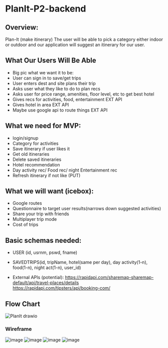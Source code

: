 # PlanIt-P2-backend

## Overview:
Plan-It (make itinerary)
The user will be able to pick a category either indoor or outdoor and our application will suggest an itinerary for our user. 

## What Our Users Will Be Able
- Big pic what we want it to be:
- User can sign in to save/get trips
- User enters dest and site plans their trip
- Asks user what they like to do to plan recs
- Asks user for price range, amenities, floor level, etc to get best hotel
- Gives recs for activities, food, entertainment EXT API
- Gives hotel in area EXT API
- Maybe use google api to route things EXT API

## What we need for MVP:
- login/signup
- Category for activities
- Save itinerary if user likes it
- Get old itineraries
- Delete saved itineraries
- Hotel recommendation
- Day activity rec/ Food rec/ night Entertainment rec
- Refresh itinerary if not like (PUT)

## What we will want (icebox):
- Google routes
- Questionnaire to target user results(narrows down suggested activities)
- Share your trip with friends
- Multiplayer trip mode
- Cost of trips

## Basic schemas needed:
- USER (id, usrnm, pswd, fname)
- SAVEDTRIPS(id, tripName, hotel(same per day), day activity(1-n), food(1-n), night act(1-n), user_id)

- External APIs (potential): 
https://rapidapi.com/sharemap-sharemap-default/api/travel-places/details
https://rapidapi.com/tipsters/api/booking-com/ 
## Flow Chart
![PlanIt drawio](https://user-images.githubusercontent.com/101686660/174396700-ec52db06-55d3-4fab-ac55-f1cffa85ae2f.png)



### Wireframe


![image](https://user-images.githubusercontent.com/105670057/174421907-d99ae1b5-eaad-40f5-8bf6-586f4d68ff9f.png)
![image](https://user-images.githubusercontent.com/105670057/174421919-2a7559c2-c8c3-4c05-a023-f5b77396ef79.png)
![image](https://user-images.githubusercontent.com/105670057/174421926-d8094ba8-ae27-4838-bdf9-7385ab9091e7.png)
![image](https://user-images.githubusercontent.com/105670057/174421934-27702112-3995-42a8-88bc-6e96f1521597.png)

